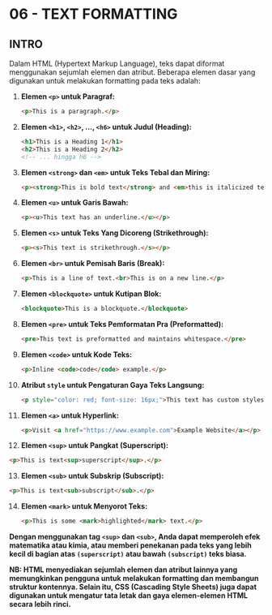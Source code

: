 # 06 - TEXT FORMATTING

## INTRO
Dalam HTML (Hypertext Markup Language), teks dapat diformat menggunakan sejumlah elemen dan atribut. Beberapa elemen dasar yang digunakan untuk melakukan formatting pada teks adalah:

1. **Elemen `<p>` untuk Paragraf:**
   ```html
   <p>This is a paragraph.</p>
   ```

2. **Elemen `<h1>`, `<h2>`, ..., `<h6>` untuk Judul (Heading):**
   ```html
   <h1>This is a Heading 1</h1>
   <h2>This is a Heading 2</h2>
   <!-- ... hingga h6 -->
   ```

3. **Elemen `<strong>` dan `<em>` untuk Teks Tebal dan Miring:**
   ```html
   <p><strong>This is bold text</strong> and <em>this is italicized text</em>.</p>
   ```

4. **Elemen `<u>` untuk Garis Bawah:**
   ```html
   <p><u>This text has an underline.</u></p>
   ```

5. **Elemen `<s>` untuk Teks Yang Dicoreng (Strikethrough):**
   ```html
   <p><s>This text is strikethrough.</s></p>
   ```

6. **Elemen `<br>` untuk Pemisah Baris (Break):**
   ```html
   <p>This is a line of text.<br>This is on a new line.</p>
   ```

7. **Elemen `<blockquote>` untuk Kutipan Blok:**
   ```html
   <blockquote>This is a blockquote.</blockquote>
   ```

8. **Elemen `<pre>` untuk Teks Pemformatan Pra (Preformatted):**
   ```html
   <pre>This text is preformatted and maintains whitespace.</pre>
   ```

9. **Elemen `<code>` untuk Kode Teks:**
   ```html
   <p>Inline <code>code</code> example.</p>
   ```

10. **Atribut `style` untuk Pengaturan Gaya Teks Langsung:**
    ```html
    <p style="color: red; font-size: 16px;">This text has custom styles applied.</p>
    ```

11. **Elemen `<a>` untuk Hyperlink:**
    ```html
    <p>Visit <a href="https://www.example.com">Example Website</a></p>
    ```

12. **Elemen `<sup>` untuk Pangkat (Superscript):**
  ```html
  <p>This is text<sup>superscript</sup>.</p>
  ```

13. **Elemen `<sub>` untuk Subskrip (Subscript):**
  ```html
  <p>This is text<sub>subscript</sub>.</p>
  ```

14. **Elemen `<mark>` untuk Menyorot Teks:**
    ```html
    <p>This is some <mark>highlighted</mark> text.</p>
    ```

**Dengan menggunakan tag `<sup>` dan `<sub>`, Anda dapat memperoleh efek matematika atau kimia, atau memberi penekanan pada teks yang lebih kecil di bagian atas `(superscript)` atau bawah `(subscript)` teks biasa.**

**NB: HTML menyediakan sejumlah elemen dan atribut lainnya yang memungkinkan pengguna untuk melakukan formatting dan membangun struktur kontennya. Selain itu, CSS (Cascading Style Sheets) juga dapat digunakan untuk mengatur tata letak dan gaya elemen-elemen HTML secara lebih rinci.**